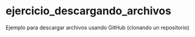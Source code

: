# ejercicio_descargando_archivos
Ejemplo para descargar archivos usando GitHub (clonando un repositorio)
